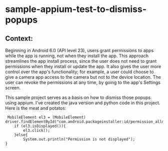# sample-appium-test-to-dismiss-popups

## Context: 
 
 Beginning in Android 6.0 (API level 23), users grant permissions to apps while the app is running, not when they install the app. This approach streamlines the app install process, since the user does not need to grant permissions when they install or update the app. It also gives the user more control over the app's functionality; for example, a user could choose to give a camera app access to the camera but not to the device location. The user can revoke the permissions at any time, by going to the app's Settings screen.
 
 This sample project serves as a basis on how to dismiss those popups using appium. I've created the java version and python code in this project. Here is the meat and potatos: 
 
``` 
 MobileElement el3 = (MobileElement) driver.findElementById("com.android.packageinstaller:id/permission_allow_button");
    if (el3.isDisplayed()){
    	el3.click();
    }else{
    	System.out.println("Permission is not displayed");
}
```
